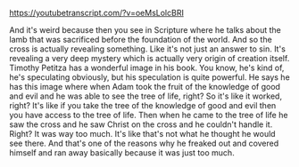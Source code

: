 https://youtubetranscript.com/?v=oeMsLolcBRI

 And it's weird because then you see in Scripture where he talks about the lamb that was sacrificed before the foundation of the world. And so the cross is actually revealing something. Like it's not just an answer to sin. It's revealing a very deep mystery which is actually very origin of creation itself. Timothy Petitza has a wonderful image in his book. You know, he's kind of, he's speculating obviously, but his speculation is quite powerful. He says he has this image where when Adam took the fruit of the knowledge of good and evil and he was able to see the tree of life, right? So it's like it worked, right? It's like if you take the tree of the knowledge of good and evil then you have access to the tree of life. Then when he came to the tree of life he saw the cross and he saw Christ on the cross and he couldn't handle it. Right? It was way too much. It's like that's not what he thought he would see there. And that's one of the reasons why he freaked out and covered himself and ran away basically because it was just too much.